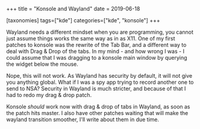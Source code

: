 +++
title = "Konsole and Wayland"
date = 2019-06-18

[taxonomies]
tags=["kde"]
categories=["kde", "konsole"]
+++

Wayland needs a different mindset when you are programming, you cannot just assume things works the same way as in as X11. One of my first patches to konsole was the rewrite of the Tab Bar, and a different way to deal with Drag & Drop of the tabs. In my mind - and how wrong I was - I could assume that I was dragging to a konsole main window by querying the widget below the mouse.
<!-- more -->

Nope, this will not work. As Wayland has security by default, it will not give you anything global. What if I was a spy app trying to record another one to send to NSA? Security in Wayland is much stricter, and because of that I had to redo my drag & drop patch.

Konsole *should* work now with drag & drop of tabs in Wayland, as soon as the patch hits master. I also have other patches waiting that will make the wayland transition smoother, I'll write about them in due time.
